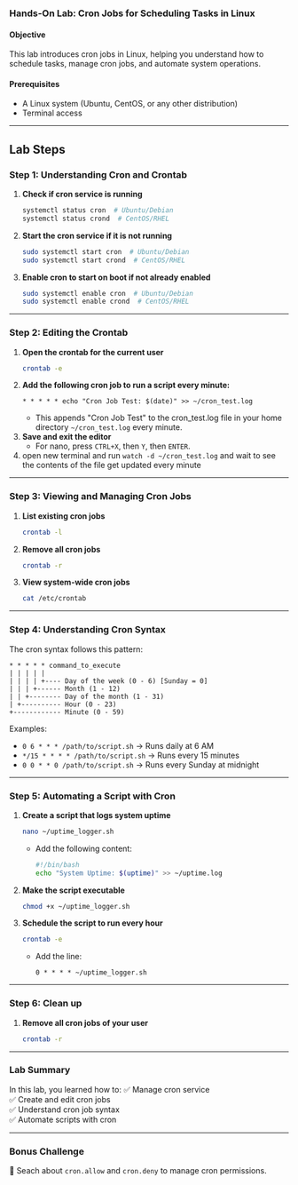 
### **Hands-On Lab: Cron Jobs for Scheduling Tasks in Linux**

#### **Objective**  
This lab introduces cron jobs in Linux, helping you understand how to schedule tasks, manage cron jobs, and automate system operations.

#### **Prerequisites**  
- A Linux system (Ubuntu, CentOS, or any other distribution)  
- Terminal access  

---

## **Lab Steps**

### **Step 1: Understanding Cron and Crontab**
1. **Check if cron service is running**  
   ```bash
   systemctl status cron  # Ubuntu/Debian
   systemctl status crond  # CentOS/RHEL
   ```
2. **Start the cron service if it is not running**  
   ```bash
   sudo systemctl start cron  # Ubuntu/Debian
   sudo systemctl start crond  # CentOS/RHEL
   ```
3. **Enable cron to start on boot if not already enabled**  
   ```bash
   sudo systemctl enable cron  # Ubuntu/Debian
   sudo systemctl enable crond  # CentOS/RHEL
   ```

---

### **Step 2: Editing the Crontab**
1. **Open the crontab for the current user**  
   ```bash
   crontab -e
   ```
2. **Add the following cron job to run a script every minute:**  
   ```
   * * * * * echo "Cron Job Test: $(date)" >> ~/cron_test.log
   ```
   - This appends "Cron Job Test" to the cron_test.log file in your home directory `~/cron_test.log` every minute.
3. **Save and exit the editor**  
   - For nano, press `CTRL+X`, then `Y`, then `ENTER`.  
4. open new terminal and run `watch -d ~/cron_test.log` and wait to see the contents of the file get updated every minute

---

### **Step 3: Viewing and Managing Cron Jobs**
1. **List existing cron jobs**  
   ```bash
   crontab -l
   ```
2. **Remove all cron jobs**  
   ```bash
   crontab -r
   ```
3. **View system-wide cron jobs**  
   ```bash
   cat /etc/crontab
   ```

---

### **Step 4: Understanding Cron Syntax**
The cron syntax follows this pattern:
```
* * * * * command_to_execute
| | | | |
| | | | +---- Day of the week (0 - 6) [Sunday = 0]
| | | +------ Month (1 - 12)
| | +-------- Day of the month (1 - 31)
| +---------- Hour (0 - 23)
+------------ Minute (0 - 59)
```
Examples:
- `0 6 * * * /path/to/script.sh` → Runs daily at 6 AM
- `*/15 * * * * /path/to/script.sh` → Runs every 15 minutes
- `0 0 * * 0 /path/to/script.sh` → Runs every Sunday at midnight

---

### **Step 5: Automating a Script with Cron**
1. **Create a script that logs system uptime**  
   ```bash
   nano ~/uptime_logger.sh
   ```
   - Add the following content:
     ```bash
     #!/bin/bash
     echo "System Uptime: $(uptime)" >> ~/uptime.log
     ```
2. **Make the script executable**  
   ```bash
   chmod +x ~/uptime_logger.sh
   ```
3. **Schedule the script to run every hour**  
   ```bash
   crontab -e
   ```
   - Add the line:
     ```
     0 * * * * ~/uptime_logger.sh
     ```

---

### **Step 6: Clean up**
1. **Remove all cron jobs of your user**  
   ```bash
   crontab -r
   ```
---

### **Lab Summary**
In this lab, you learned how to:
✅ Manage cron service  
✅ Create and edit cron jobs  
✅ Understand cron job syntax  
✅ Automate scripts with cron  

---

### **Bonus Challenge**
🔹 Seach about `cron.allow` and `cron.deny` to manage cron permissions.  
